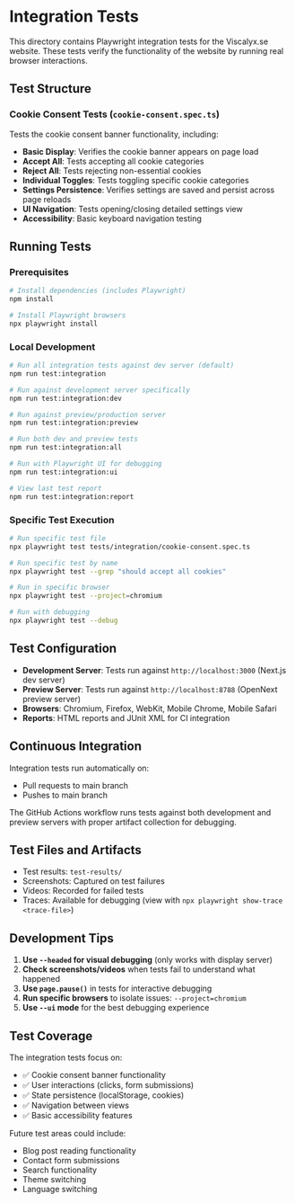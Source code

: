 # Integration Tests

This directory contains Playwright integration tests for the Viscalyx.se website. These tests verify the functionality of the website by running real browser interactions.

## Test Structure

### Cookie Consent Tests (`cookie-consent.spec.ts`)

Tests the cookie consent banner functionality, including:

- **Basic Display**: Verifies the cookie banner appears on page load
- **Accept All**: Tests accepting all cookie categories
- **Reject All**: Tests rejecting non-essential cookies  
- **Individual Toggles**: Tests toggling specific cookie categories
- **Settings Persistence**: Verifies settings are saved and persist across page reloads
- **UI Navigation**: Tests opening/closing detailed settings view
- **Accessibility**: Basic keyboard navigation testing

## Running Tests

### Prerequisites

```bash
# Install dependencies (includes Playwright)
npm install

# Install Playwright browsers
npx playwright install
```

### Local Development

```bash
# Run all integration tests against dev server (default)
npm run test:integration

# Run against development server specifically  
npm run test:integration:dev

# Run against preview/production server
npm run test:integration:preview

# Run both dev and preview tests
npm run test:integration:all

# Run with Playwright UI for debugging
npm run test:integration:ui

# View last test report
npm run test:integration:report
```

### Specific Test Execution

```bash
# Run specific test file
npx playwright test tests/integration/cookie-consent.spec.ts

# Run specific test by name
npx playwright test --grep "should accept all cookies"

# Run in specific browser
npx playwright test --project=chromium

# Run with debugging
npx playwright test --debug
```

## Test Configuration

- **Development Server**: Tests run against `http://localhost:3000` (Next.js dev server)
- **Preview Server**: Tests run against `http://localhost:8788` (OpenNext preview server)
- **Browsers**: Chromium, Firefox, WebKit, Mobile Chrome, Mobile Safari
- **Reports**: HTML reports and JUnit XML for CI integration

## Continuous Integration

Integration tests run automatically on:
- Pull requests to main branch
- Pushes to main branch

The GitHub Actions workflow runs tests against both development and preview servers with proper artifact collection for debugging.

## Test Files and Artifacts

- Test results: `test-results/`
- Screenshots: Captured on test failures
- Videos: Recorded for failed tests
- Traces: Available for debugging (view with `npx playwright show-trace <trace-file>`)

## Development Tips

1. **Use `--headed` for visual debugging** (only works with display server)
2. **Check screenshots/videos** when tests fail to understand what happened
3. **Use `page.pause()`** in tests for interactive debugging
4. **Run specific browsers** to isolate issues: `--project=chromium`
5. **Use `--ui` mode** for the best debugging experience

## Test Coverage

The integration tests focus on:
- ✅ Cookie consent banner functionality
- ✅ User interactions (clicks, form submissions)
- ✅ State persistence (localStorage, cookies)
- ✅ Navigation between views
- ✅ Basic accessibility features

Future test areas could include:
- Blog post reading functionality
- Contact form submissions
- Search functionality
- Theme switching
- Language switching